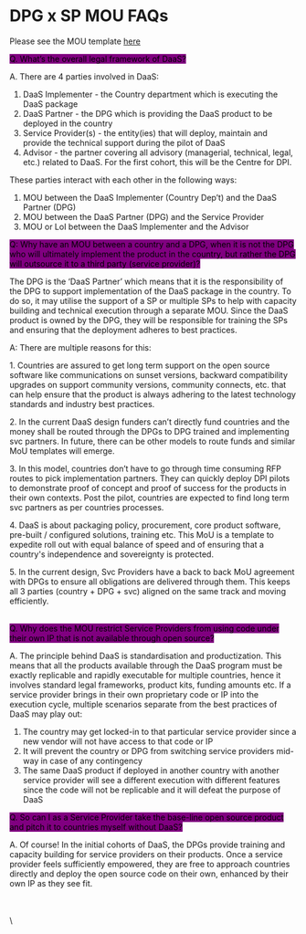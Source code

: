 # DPG x SP MOU FAQs

Please see the MOU template [here ](https://docs.google.com/document/d/1CUGlInnYFLwd5OTr29Tl5d-oKiG11\_6w/edit)

<mark style="background-color:purple;">Q. What’s the overall legal framework of DaaS?</mark>&#x20;

A. There are 4 parties involved in DaaS:&#x20;

1. DaaS Implementer - the Country department which is executing the DaaS package&#x20;
2. DaaS Partner - the DPG which is providing the DaaS product to be deployed in the country
3. Service Provider(s) - the entity(ies) that will deploy, maintain and provide the technical support during the pilot of DaaS&#x20;
4. Advisor - the partner covering all advisory (managerial, technical, legal, etc.) related to DaaS. For the first cohort, this will be the Centre for DPI. &#x20;

These parties interact with each other in the following ways:&#x20;

1. MOU between the DaaS Implementer (Country Dep’t) and the DaaS Partner (DPG)
2. MOU between the DaaS Partner (DPG) and the Service Provider
3. MOU or LoI between the DaaS Implementer and the Advisor

<mark style="background-color:purple;">Q: Why have an MOU between a country and a DPG, when it is not the DPG who will ultimately implement the product in the country, but rather the DPG will outsource it to a third party (service provider)?</mark>&#x20;

The DPG is the ‘DaaS Partner’ which means that it is the responsibility of the DPG to support implementation of the DaaS package in the country. To do so, it may utilise the support of a SP or multiple SPs to help with capacity building and technical execution through a separate MOU. Since the DaaS product is owned by the DPG, they will be responsible for training the SPs and ensuring that the deployment adheres to best practices.&#x20;

A: There are multiple reasons for this:&#x20;

1\. Countries are assured to get long term support on the open source software like communications on sunset versions, backward compatibility upgrades on support community versions, community connects, etc. that can help ensure that the product is always adhering to the latest technology standards and industry best practices.&#x20;

2\. In the current DaaS design funders can’t directly fund countries and the money shall be routed through the DPGs to DPG trained and implementing svc partners. In future, there can be other models to route funds and similar MoU templates will emerge.

3\. In this model, countries don’t have to go through time consuming RFP routes to pick implementation partners. They can quickly deploy DPI pilots to demonstrate proof of concept and proof of success for the products in their own contexts. Post the pilot, countries are expected to find long term svc partners as per countries processes.

4\. DaaS is about packaging policy, procurement, core product software, pre-built / configured solutions, training etc. This MoU is a template to expedite roll out with equal balance of speed and of ensuring that a country's independence and sovereignty is protected.

5\. In the current design, Svc Providers have a back to back MoU agreement with DPGs to ensure all obligations are delivered through them. This keeps all 3 parties (country + DPG + svc) aligned on the same track and moving efficiently.&#x20;

\
<mark style="background-color:purple;">Q. Why does the MOU restrict Service Providers from using code under their own IP that is not available through open source?</mark>&#x20;

A. The principle behind DaaS is standardisation and productization. This means that all the products available through the DaaS program must be exactly replicable and rapidly executable for multiple countries, hence it involves standard legal frameworks, product kits, funding amounts etc. If a service provider brings in their own proprietary code or IP into the execution cycle, multiple  scenarios separate from the best practices of DaaS may play out:&#x20;

1. The country may get locked-in to that particular service provider since a new vendor will not have access to that code or IP&#x20;
2. It will prevent the country or DPG from switching service providers mid-way in case of any contingency&#x20;
3. The same DaaS product if deployed in another country with another service provider will see a different execution with different features since the code will not be replicable and it will defeat the purpose of DaaS&#x20;

<mark style="background-color:purple;">Q. So can I as a Service Provider take the base-line open source product and pitch it to countries myself without DaaS?</mark>&#x20;

A. Of course! In the initial cohorts of DaaS, the DPGs provide training and capacity building for service providers on their products. Once a service provider feels sufficiently empowered, they are free to approach countries directly and deploy the open source code on their own, enhanced by their own IP as they see fit.&#x20;

\
\
\
